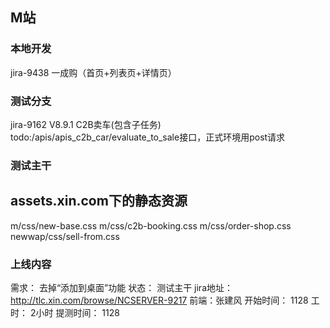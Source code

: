 ## M站
### 本地开发
jira-9438 一成购（首页+列表页+详情页）
### 测试分支
jira-9162 V8.9.1 C2B卖车(包含子任务)
todo:/apis/apis_c2b_car/evaluate_to_sale接口，正式环境用post请求
### 测试主干


## assets.xin.com下的静态资源
m/css/new-base.css
m/css/c2b-booking.css
m/css/order-shop.css
newwap/css/sell-from.css



### 上线内容
需求： 去掉“添加到桌面”功能 
状态： 测试主干 
jira地址：http://tlc.xin.com/browse/NCSERVER-9217
前端：张建风 
开始时间： 1128 
工时： 2小时 
提测时间： 1128

